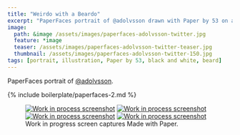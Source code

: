 ```yaml
---
title: "Weirdo with a Beardo"
excerpt: "PaperFaces portrait of @adolvsson drawn with Paper by 53 on an iPad."
image: 
  path: &image /assets/images/paperfaces-adolvsson-twitter.jpg 
  feature: *image
  teaser: /assets/images/paperfaces-adolvsson-twitter-teaser.jpg
  thumbnail: /assets/images/paperfaces-adolvsson-twitter-150.jpg
tags: [portrait, illustration, Paper by 53, black and white, beard]
---
```


PaperFaces portrait of [@adolvsson](http://twitter.com/adolvsson).

{% include boilerplate/paperfaces-2.md %}

<figure class="third">
  <a href="/assets/images/paperfaces-adolvsson-process-1-lg.jpg"><img src="/assets/images/paperfaces-adolvsson-process-1-600.jpg" alt="Work in process screenshot"></a>
  <a href="/assets/images/paperfaces-adolvsson-process-2-lg.jpg"><img src="/assets/images/paperfaces-adolvsson-process-2-600.jpg" alt="Work in process screenshot"></a>
  <a href="/assets/images/paperfaces-adolvsson-process-3-lg.jpg"><img src="/assets/images/paperfaces-adolvsson-process-3-600.jpg" alt="Work in process screenshot"></a>
  <a href="/assets/images/paperfaces-adolvsson-process-4-lg.jpg"><img src="/assets/images/paperfaces-adolvsson-process-4-600.jpg" alt="Work in process screenshot"></a>
  <figcaption>Work in progress screen captures Made with Paper.</figcaption>
</figure>
